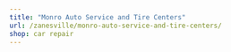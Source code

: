 ```yaml
---
title: "Monro Auto Service and Tire Centers"
url: /zanesville/monro-auto-service-and-tire-centers/
shop: car repair
---
```

